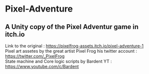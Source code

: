 # Pixel-Adventure
A Unity copy of the Pixel Adventur game in itch.io  
---
Link to the original : https://pixelfrog-assets.itch.io/pixel-adventure-1  
Pixel art assetes by the great artist Pixel Frog his twitter account : https://twitter.com/_PixelFrog  
State machine and Core logic scripts by Bardent YT : https://www.youtube.com/c/Bardent
